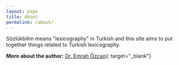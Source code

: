 ```yaml
---
layout: page
title: About
permalink: /about/
---
```


Sözlükbilim means "lexicography" in Turkish and this site aims to put together things related to Turkish lexicography.

**More about the author:** [Dr. Emrah Özcan](http://emrahozcan.com.tr){: target="_blank"}